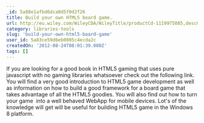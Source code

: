```yaml
---
_id: 5a88e1afbd6dca0d5f0d2f26
title: Build your own HTML5 board game.
url: http://eu.wiley.com/WileyCDA/WileyTitle/productCd-1119975085,descCd-DOWNLOAD.html
category: libraries-tools
slug: 'build-your-own-html5-board-game'
user_id: 5a83ce59d6eb0005c4ecda2c
createdOn: '2012-08-24T08:01:39.000Z'
tags: []
---
```


If you are looking for a good book in HTML5 gaming that uses pure javascript with no gaming libraries whatsoever check out the following link. You will find a very good introduction to HTML5 game development as well as information on how to build a good framework for a board game that takes advantage of all the HTML5 goodies. You will also find out how to turn your game  into a well behaved WebApp for mobile devices. Lot's of the knowledge will get will be useful for building HTML5 game in the Windows 8 platform.
